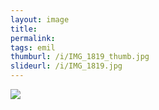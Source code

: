 ```yaml
---
layout: image
title: 
permalink: 
tags: emil
thumburl: /i/IMG_1819_thumb.jpg
slideurl: /i/IMG_1819.jpg 
---
```

![]({{site.url}}/i/IMG_1819.jpg)
